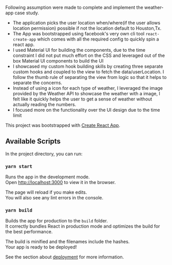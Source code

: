 
Following assumption were made to complete and implement the weather-app case study.

- The application picks the user location when/where(if the user allows location permission) possible if not the location default to Houston,Tx.
- The App was bootstrapped using facebook's very own cli tool `react-create-app` which comes with all the required config to quickly spin a react app.
- I used Material UI for building the components, due to the time constraint I did not put much effort on the CSS and leveraged out of the box Material UI components to build the UI
- I showcased my custom hook building skills by creating three separate custom hooks and coupled to the view to fetch the data/userLocation. I follow the thumb rule of separating the view from logic so that it helps to separate the concerns.
- Instead of using a icon for each type of weather, I leveraged the image provided by the Weather API to showcase the weather with a image, I felt like it quickly helps the user to get a sense of weather without actually reading the numbers.
- I focused more on the functionality over the UI design due to the time limit

This project was bootstrapped with [Create React App](https://github.com/facebook/create-react-app).

## Available Scripts

In the project directory, you can run:

### `yarn start`

Runs the app in the development mode.<br />
Open [http://localhost:3000](http://localhost:3000) to view it in the browser.

The page will reload if you make edits.<br />
You will also see any lint errors in the console.

### `yarn build`

Builds the app for production to the `build` folder.<br />
It correctly bundles React in production mode and optimizes the build for the best performance.

The build is minified and the filenames include the hashes.<br />
Your app is ready to be deployed!

See the section about [deployment](https://facebook.github.io/create-react-app/docs/deployment) for more information.

